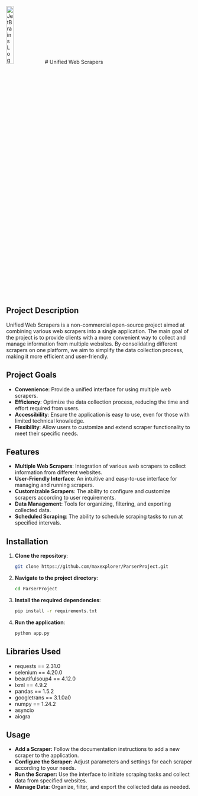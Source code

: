 <img src="https://resources.jetbrains.com/storage/products/company/brand/logos/jb_beam.png" alt="JetBrains Logo (Main) logo." width="20%" height="20%" >
# Unified Web Scrapers

## Project Description

Unified Web Scrapers is a non-commercial open-source project aimed at combining various web scrapers into a single application. The main goal of the project is to provide clients with a more convenient way to collect and manage information from multiple websites. By consolidating different scrapers on one platform, we aim to simplify the data collection process, making it more efficient and user-friendly.

## Project Goals

- **Convenience**: Provide a unified interface for using multiple web scrapers.
- **Efficiency**: Optimize the data collection process, reducing the time and effort required from users.
- **Accessibility**: Ensure the application is easy to use, even for those with limited technical knowledge.
- **Flexibility**: Allow users to customize and extend scraper functionality to meet their specific needs.

## Features

- **Multiple Web Scrapers**: Integration of various web scrapers to collect information from different websites.
- **User-Friendly Interface**: An intuitive and easy-to-use interface for managing and running scrapers.
- **Customizable Scrapers**: The ability to configure and customize scrapers according to user requirements.
- **Data Management**: Tools for organizing, filtering, and exporting collected data.
- **Scheduled Scraping**: The ability to schedule scraping tasks to run at specified intervals.

## Installation

1. **Clone the repository**:
   ```sh
   git clone https://github.com/maxexplorer/ParserProject.git
2. **Navigate to the project directory**:
   ```sh
   cd ParserProject
3. **Install the required dependencies**:
   ```sh
   pip install -r requirements.txt
4. **Run the application**:
   ```sh
   python app.py
   
## Libraries Used
- requests == 2.31.0
- selenium == 4.20.0
- beautifulsoup4 == 4.12.0
- lxml == 4.9.2
- pandas == 1.5.2
- googletrans == 3.1.0a0
- numpy == 1.24.2
- asyncio
- aiogra
  
## Usage
- **Add a Scraper:** Follow the documentation instructions to add a new scraper to the application.
- **Configure the Scraper:** Adjust parameters and settings for each scraper according to your needs.
- **Run the Scraper:** Use the interface to initiate scraping tasks and collect data from specified websites.
- **Manage Data:** Organize, filter, and export the collected data as needed.

